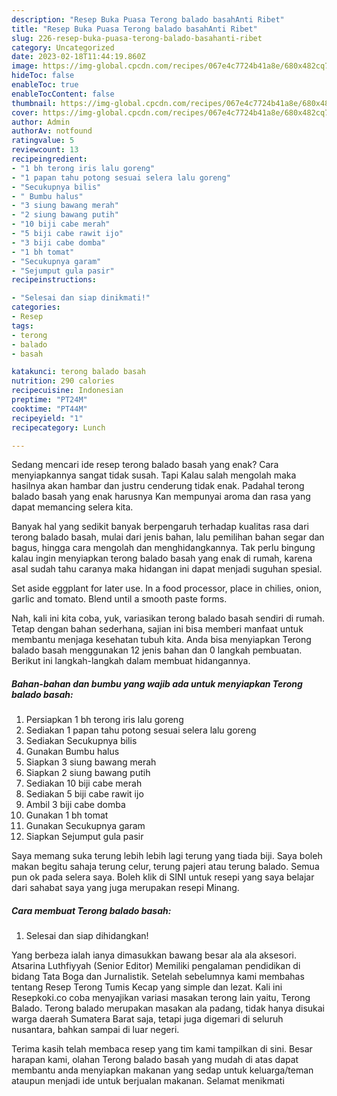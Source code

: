 ```yaml
---
description: "Resep Buka Puasa Terong balado basahAnti Ribet"
title: "Resep Buka Puasa Terong balado basahAnti Ribet"
slug: 226-resep-buka-puasa-terong-balado-basahanti-ribet
category: Uncategorized
date: 2023-02-18T11:44:19.860Z
image: https://img-global.cpcdn.com/recipes/067e4c7724b41a8e/680x482cq70/terong-balado-basah-foto-resep-utama.jpg
hideToc: false
enableToc: true
enableTocContent: false
thumbnail: https://img-global.cpcdn.com/recipes/067e4c7724b41a8e/680x482cq70/terong-balado-basah-foto-resep-utama.jpg
cover: https://img-global.cpcdn.com/recipes/067e4c7724b41a8e/680x482cq70/terong-balado-basah-foto-resep-utama.jpg
author: Admin
authorAv: notfound
ratingvalue: 5
reviewcount: 13
recipeingredient:
- "1 bh terong iris lalu goreng"
- "1 papan tahu potong sesuai selera lalu goreng"
- "Secukupnya bilis"
- " Bumbu halus"
- "3 siung bawang merah"
- "2 siung bawang putih"
- "10 biji cabe merah"
- "5 biji cabe rawit ijo"
- "3 biji cabe domba"
- "1 bh tomat"
- "Secukupnya garam"
- "Sejumput gula pasir"
recipeinstructions:

- "Selesai dan siap dinikmati!"
categories:
- Resep
tags:
- terong
- balado
- basah

katakunci: terong balado basah 
nutrition: 290 calories
recipecuisine: Indonesian
preptime: "PT24M"
cooktime: "PT44M"
recipeyield: "1"
recipecategory: Lunch

---
```



Sedang mencari ide resep terong balado basah yang enak? Cara menyiapkannya sangat tidak susah. Tapi Kalau salah mengolah maka hasilnya akan hambar dan justru cenderung tidak enak. Padahal terong balado basah yang enak harusnya Kan mempunyai aroma dan rasa yang dapat memancing selera kita.


Banyak hal yang sedikit banyak berpengaruh terhadap kualitas rasa dari terong balado basah, mulai dari jenis bahan, lalu pemilihan bahan segar dan bagus, hingga cara mengolah dan menghidangkannya. Tak perlu bingung kalau ingin menyiapkan terong balado basah yang enak di rumah, karena asal sudah tahu caranya maka hidangan ini dapat menjadi suguhan spesial.

Set aside eggplant for later use. In a food processor, place in chilies, onion, garlic and tomato. Blend until a smooth paste forms.


Nah, kali ini kita coba, yuk, variasikan terong balado basah sendiri di rumah. Tetap dengan bahan sederhana, sajian ini bisa memberi manfaat untuk membantu menjaga kesehatan tubuh kita. Anda bisa menyiapkan Terong balado basah menggunakan 12 jenis bahan dan 0 langkah pembuatan. Berikut ini langkah-langkah dalam membuat hidangannya.

<!--inarticleads1-->

##### Bahan-bahan dan bumbu yang wajib ada untuk menyiapkan Terong balado basah:

1. Persiapkan 1 bh terong iris lalu goreng
1. Sediakan 1 papan tahu potong sesuai selera lalu goreng
1. Sediakan Secukupnya bilis
1. Gunakan  Bumbu halus
1. Siapkan 3 siung bawang merah
1. Siapkan 2 siung bawang putih
1. Sediakan 10 biji cabe merah
1. Sediakan 5 biji cabe rawit ijo
1. Ambil 3 biji cabe domba
1. Gunakan 1 bh tomat
1. Gunakan Secukupnya garam
1. Siapkan Sejumput gula pasir


Saya memang suka terung lebih lebih lagi terung yang tiada biji. Saya boleh makan begitu sahaja terung celur, terung pajeri atau terung balado. Semua pun ok pada selera saya. Boleh klik di SINI untuk resepi yang saya belajar dari sahabat saya yang juga merupakan resepi Minang. 

<!--inarticleads2-->

##### Cara membuat Terong balado basah:


1. Selesai dan siap dihidangkan!

Yang berbeza ialah ianya dimasukkan bawang besar ala ala aksesori. Atsarina Luthfiyyah (Senior Editor) Memiliki pengalaman pendidikan di bidang Tata Boga dan Jurnalistik. Setelah sebelumnya kami membahas tentang Resep Terong Tumis Kecap yang simple dan lezat. Kali ini Resepkoki.co coba menyajikan variasi masakan terong lain yaitu, Terong Balado. Terong balado merupakan masakan ala padang, tidak hanya disukai warga daerah Sumatera Barat saja, tetapi juga digemari di seluruh nusantara, bahkan sampai di luar negeri. 

Terima kasih telah membaca resep yang tim kami tampilkan di sini. Besar harapan kami, olahan Terong balado basah yang mudah di atas dapat membantu anda menyiapkan makanan yang sedap untuk keluarga/teman ataupun menjadi ide untuk berjualan makanan. Selamat menikmati
